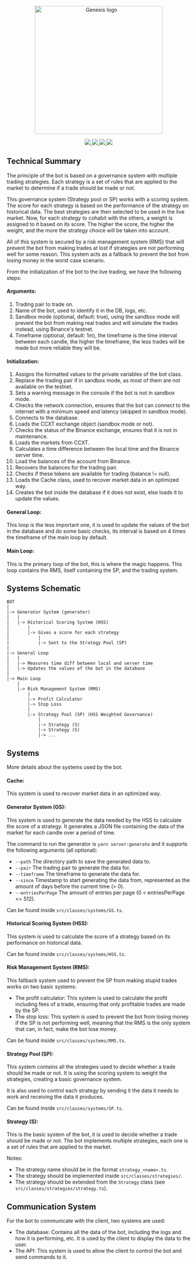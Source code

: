 <p align="center">
    <a href="https://github.com/yoratoni/genesis" target="_blank">
        <img src="https://raw.githubusercontent.com/yoratoni/genesis/main/assets/logo.png" width="350" alt="Genesis logo">
    </a>
</p>

<p align="center">
    <a href="https://github.com/yoratoni" target="_blank">
        <img src="https://img.shields.io/badge/made%20by-Yoratoni-858FF0?style=flat-square">
    </a>
    <a href="https://github.com/yoratoni/genesis/blob/main/LICENSE" target="_blank">
        <img src="https://img.shields.io/github/license/yoratoni/bibobot?color=D962F2&style=flat-square">
    </a>
    <a href="https://github.com/yoratoni/genesis/issues" target="_blank">
        <img src="https://img.shields.io/github/issues-raw/yoratoni/genesis?color=FF8D70&style=flat-square">
    </a>
    <a href="https://github.com/yoratoni/genesis/blob/main/package.json" target="_blank">
        <img src="https://img.shields.io/github/package-json/v/yoratoni/genesis?color=FDD384&style=flat-square">
    </a>
</p>

Technical Summary
-----------------
The principle of the bot is based on a governance system with multiple trading strategies.
Each strategy is a set of rules that are applied to the market
to determine if a trade should be made or not.

This governance system (Strategy pool or SP) works with a scoring system. The score for each strategy is based
on the performance of the strategy on historical data.
The best strategies are then selected to be used in the live market.
Now, for each strategy to cohabit with the others, a weight is assigned to it based on its score.
The higher the score, the higher the weight, and the more the strategy choice will be taken into account.

All of this system is secured by a risk management system (RMS) that will prevent the bot from
making trades at lost if strategies are not performing well for some reason. This system acts
as a fallback to prevent the bot from losing money in the worst case scenario.

From the initialization of the bot to the live trading, we have the following steps:

#### Arguments:
1. Trading pair to trade on.
2. Name of the bot, used to identify it in the DB, logs, etc.
3. Sandbox mode (optional, default: true), using the sandbox mode will prevent the bot from making real trades
   and will simulate the trades instead, using Binance's testnet.
4. Timeframe (optional, default: 1m), the timeframe is the time interval between each candle,
   the higher the timeframe, the less trades will be made but more reliable they will be.

#### Initialization:
1. Assigns the formatted values to the private variables of the bot class.
2. Replace the trading pair if in sandbox mode, as most of them are not available on the testnet.
2. Sets a warning message in the console if the bot is not in sandbox mode.
3. Checks the network connection, ensures that the bot can connect to the internet
   with a minimum speed and latency (skipped in sandbox mode).
4. Connects to the database.
5. Loads the CCXT exchange object (sandbox mode or not).
6. Checks the status of the Binance exchange, ensures that it is not in maintenance.
7. Loads the markets from CCXT.
8. Calculates a time difference between the local time and the Binance server time.
9. Load the balances of the account from Binance.
10. Recovers the balances for the trading pair.
11. Checks if these tokens are available for trading (balance != null).
12. Loads the Cache class, used to recover market data in an optimized way.
13. Creates the bot inside the database if it does not exist, else loads it to update the values.

#### General Loop:
This loop is the less important one, it is used to update the values of the bot in the database
and do some basic checks, its interval is based on 4 times the timeframe of the main loop by default.

#### Main Loop:
This is the primary loop of the bot, this is where the magic happens.
This loop contains the RMS, itself containing the SP, and the trading system.

Systems Schematic
-----------------
```
BOT
|
|-> Generator System (generator)
|   |
|   |-> Historical Scoring System (HSS)
|       |
|       |-> Gives a score for each strategy
|           |
|           |-> Sent to the Strategy Pool (SP)
|
|-> General Loop
|   |
|   |-> Measures time diff between local and server time
|   |-> Updates the values of the bot in the database
|
|-> Main Loop
    |
    |-> Risk Management System (RMS)
        |
        |-> Profit Calculator
        |-> Stop Loss
        |
        |-> Strategy Pool (SP) (HSS Weighted Governance)
            |
            |-> Strategy (S)
            |-> Strategy (S)
            |-> ...
```

Systems
-------
More details about the systems used by the bot.

#### Cache:
This system is used to recover market data in an optimized way.

#### Generator System (GS):
This system is used to generate the data needed by the HSS to calculate the score of a strategy.
It generates a JSON file containing the data of the market for each candle over a period of time.

The command to run the generator is `yarn server:generate` and it supports the following arguments (all optional):
- `--path` The directory path to save the generated data to.
- `--pair` The trading pair to generate the data for.
- `--timeframe` The timeframe to generate the data for.
- `--since` Timestamp to start generating the data from,
    represented as the amount of days before the current time (> 0).
- `--entriesPerPage` The amount of entries per page (0 < entriesPerPage <= 512).

Can be found inside `src/classes/systems/GS.ts`.

#### Historical Scoring System (HSS):
This system is used to calculate the score of a strategy based on its performance on historical data.

Can be found inside `src/classes/systems/HSS.ts`.

#### Risk Management System (RMS):
This fallback system used to prevent the SP from making stupid trades works on two basic systems:
- The profit calculator: This system is used to calculate the profit including fees of a trade,
  ensuring that only profitable trades are made by the SP.
- The stop loss: This system is used to prevent the bot from losing money if the SP is not performing well,
  meaning that the RMS is the only system that can, in fact, make the bot lose money.

Can be found inside `src/classes/systems/RMS.ts`.

#### Strategy Pool (SP):
This system contains all the strategies used to decide whether a trade should be made or not.
It is using the scoring system to weight the strategies, creating a basic governance system.

It is also used to control each strategy by sending it the data it needs to work and
receiving the data it produces.

Can be found inside `src/classes/systems/SP.ts`.

#### Strategy (S):
This is the basic system of the bot, it is used to decide whether a trade should be made or not.
The bot implements multiple strategies, each one is a set of rules that are applied to the market.

Notes:
- The strategy name should be in the format `strategy_<name>.ts`.
- The strategy should be implemented inside `src/classes/strategies/`.
- The strategy should be extended from the `Strategy` class (see `src/classes/strategies/strategy.ts`).

Communication System
--------------------
For the bot to communicate with the client, two systems are used:
- The database: Contains all the data of the bot, including the logs and how it is performing, etc.
  It is used by the client to display the data to the user.
- The API: This system is used to allow the client to control the bot and send commands to it.

